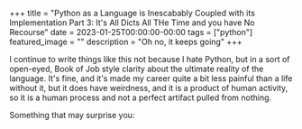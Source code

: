 +++
title =  "Python as a Language is Inescabably Coupled with its Implementation Part 3: It's All Dicts All THe Time and you have No Recourse"
date = 2023-01-25T00:00:00-00:00
tags = ["python"]
featured_image = ""
description = "Oh no, it keeps going"
+++

I continue to write things like this not because I hate Python, but in a sort of open-eyed, Book of Job style clarity about the ultimate reality of the language. It's fine, and it's made my career quite a bit less painful than a life without it, but it does have weirdness, and it is a product of human activity, so it is a human process and not a perfect artifact pulled from nothing.

Something that may surprise you: